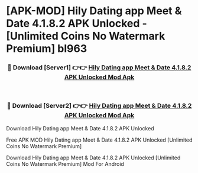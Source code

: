 # [APK-MOD] Hily Dating app  Meet & Date 4.1.8.2 APK Unlocked - [Unlimited Coins No Watermark Premium] bl963



<div align="center">
<h3>🔴 Download [Server1] 👉👉 <a href="https://momento.my/?title=Hily_Dating_app__Meet_&_Date_4.1.8.2_APK_Unlocked">Hily Dating app  Meet & Date 4.1.8.2 APK Unlocked Mod Apk</a></h3><br>

<h3>🔴 Download [Server2] 👉👉 <a href="https://momento.my/?title=Hily_Dating_app__Meet_&_Date_4.1.8.2_APK_Unlocked">Hily Dating app  Meet & Date 4.1.8.2 APK Unlocked Mod Apk</a></h3>
</div>



Download Hily Dating app  Meet & Date 4.1.8.2 APK Unlocked 

Free APK MOD Hily Dating app  Meet & Date 4.1.8.2 APK Unlocked [Unlimited Coins No Watermark Premium]

Download Hily Dating app  Meet & Date 4.1.8.2 APK Unlocked [Unlimited Coins No Watermark Premium] Mod For Android
